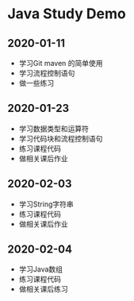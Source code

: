 # Java Study Demo

## 2020-01-11
- 学习Git maven 的简单使用
- 学习流程控制语句
- 做一些练习

## 2020-01-23
- 学习数据类型和运算符
- 学习代码块和流程控制语句
- 练习课程代码
- 做相关课后作业

## 2020-02-03
- 学习String字符串
- 练习课程代码
- 做相关课后作业

## 2020-02-04
- 学习Java数组
- 练习课程代码
- 做相关课后练习